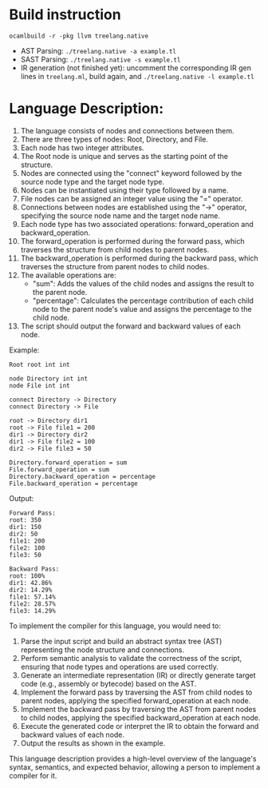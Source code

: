 # Build instruction
`ocamlbuild -r -pkg llvm treelang.native`
- AST Parsing: `./treelang.native -a example.tl`
- SAST Parsing: `./treelang.native -s example.tl`
- IR generation (not finished yet): uncomment the corresponding IR gen lines in `treelang.ml`, build again, and `./treelang.native -l example.tl`

# Language Description:

1. The language consists of nodes and connections between them.
2. There are three types of nodes: Root, Directory, and File.
3. Each node has two integer attributes.
4. The Root node is unique and serves as the starting point of the structure.
5. Nodes are connected using the "connect" keyword followed by the source node type and the target node type.
6. Nodes can be instantiated using their type followed by a name.
7. File nodes can be assigned an integer value using the "=" operator.
8. Connections between nodes are established using the "->" operator, specifying the source node name and the target node name.
9. Each node type has two associated operations: forward_operation and backward_operation.
10. The forward_operation is performed during the forward pass, which traverses the structure from child nodes to parent nodes.
11. The backward_operation is performed during the backward pass, which traverses the structure from parent nodes to child nodes.
12. The available operations are:
    - "sum": Adds the values of the child nodes and assigns the result to the parent node.
    - "percentage": Calculates the percentage contribution of each child node to the parent node's value and assigns the percentage to the child node.
13. The script should output the forward and backward values of each node.

Example:

```
Root root int int

node Directory int int
node File int int

connect Directory -> Directory
connect Directory -> File

root -> Directory dir1
root -> File file1 = 200
dir1 -> Directory dir2
dir1 -> File file2 = 100
dir2 -> File file3 = 50

Directory.forward_operation = sum
File.forward_operation = sum
Directory.backward_operation = percentage
File.backward_operation = percentage
```

Output:
```
Forward Pass:
root: 350
dir1: 150
dir2: 50
file1: 200
file2: 100
file3: 50

Backward Pass:
root: 100%
dir1: 42.86%
dir2: 14.29%
file1: 57.14%
file2: 28.57%
file3: 14.29%
```

To implement the compiler for this language, you would need to:
1. Parse the input script and build an abstract syntax tree (AST) representing the node structure and connections.
2. Perform semantic analysis to validate the correctness of the script, ensuring that node types and operations are used correctly.
3. Generate an intermediate representation (IR) or directly generate target code (e.g., assembly or bytecode) based on the AST.
4. Implement the forward pass by traversing the AST from child nodes to parent nodes, applying the specified forward_operation at each node.
5. Implement the backward pass by traversing the AST from parent nodes to child nodes, applying the specified backward_operation at each node.
6. Execute the generated code or interpret the IR to obtain the forward and backward values of each node.
7. Output the results as shown in the example.

This language description provides a high-level overview of the language's syntax, semantics, and expected behavior, allowing a person to implement a compiler for it.